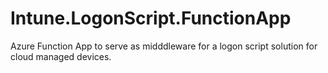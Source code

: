 # Intune.LogonScript.FunctionApp

Azure Function App to serve as midddleware for a logon script solution for cloud managed devices.

